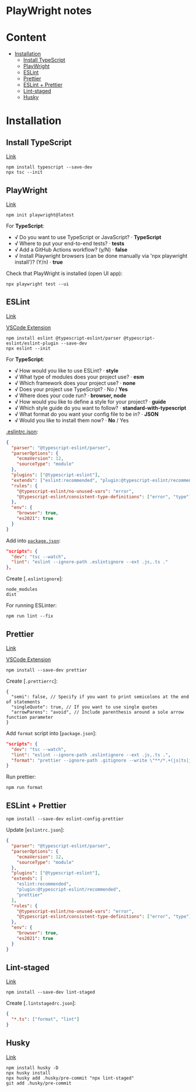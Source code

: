 <h1>PlayWright notes</h1>

<h1>Content</h1>

- [Installation](#installation)
  - [Install TypeScript](#install-typescript)
  - [PlayWright](#playwright)
  - [ESLint](#eslint)
  - [Prettier](#prettier)
  - [ESLint + Prettier](#eslint--prettier)
  - [Lint-staged](#lint-staged)
  - [Husky](#husky)

# Installation

## Install TypeScript

[Link](https://www.typescriptlang.org/)

```
npm install typescript --save-dev
npx tsc --init
```

## PlayWright

[Link](https://playwright.dev/)

```
npm init playwright@latest
```

For **TypeScript**:

- √ Do you want to use TypeScript or JavaScript? · **TypeScript**
- √ Where to put your end-to-end tests? · **tests**
- √ Add a GitHub Actions workflow? (y/N) · **false**
- √ Install Playwright browsers (can be done manually via 'npx playwright install')? (Y/n) · **true**

Check that PlayWright is installed (open UI app):

```
npx playwright test --ui
```

## ESLint

[Link](https://github.com/eslint/eslint)

[VSCode Extension](https://marketplace.visualstudio.com/items?itemName=dbaeumer.vscode-eslint)

```
npm install eslint @typescript-eslint/parser @typescript-eslint/eslint-plugin --save-dev
npx eslint --init
```

For **TypeScript**:

- √ How would you like to use ESLint? · **style**
- √ What type of modules does your project use? · **esm**
- √ Which framework does your project use? · **none**
- √ Does your project use TypeScript? · No / **Yes**
- √ Where does your code run? · **browser, node**
- √ How would you like to define a style for your project? · **guide**
- √ Which style guide do you want to follow? · **standard-with-typescript**
- √ What format do you want your config file to be in? · **JSON**
- √ Would you like to install them now? · **No** / Yes

[.eslintrc.json](.eslintrc.json):

```json
{
  "parser": "@typescript-eslint/parser",
  "parserOptions": {
    "ecmaVersion": 12,
    "sourceType": "module"
  },
  "plugins": ["@typescript-eslint"],
  "extends": ["eslint:recommended", "plugin:@typescript-eslint/recommended"],
  "rules": {
    "@typescript-eslint/no-unused-vars": "error",
    "@typescript-eslint/consistent-type-definitions": ["error", "type"]
  },
  "env": {
    "browser": true,
    "es2021": true
  }
}
```

Add into [`package.json`](package.json):

```json
"scripts": {
  "dev": "tsc --watch",
  "lint": "eslint --ignore-path .eslintignore --ext .js,.ts ."
},
```

Create [`.eslintignore`]:

```
node_modules
dist
```

For running ESLinter:

```
npm run lint --fix
```

## Prettier

[Link](https://github.com/prettier/prettier)

[VSCode Extension](https://marketplace.visualstudio.com/items?itemName=esbenp.prettier-vscode)

```
npm install --save-dev prettier
```

Create [`.prettierrc`]:

```
{
  "semi": false, // Specify if you want to print semicolons at the end of statements
  "singleQuote": true, // If you want to use single quotes
  "arrowParens": "avoid", // Include parenthesis around a sole arrow function parameter
}
```

Add `format` script into [`package.json`]:

```json
"scripts": {
  "dev": "tsc --watch",
  "lint": "eslint --ignore-path .eslintignore --ext .js,.ts .",
  "format": "prettier --ignore-path .gitignore --write \"**/*.+(js|ts|json)\""
}
```

Run prettier:

```
npm run format
```

## ESLint + Prettier

```
npm install --save-dev eslint-config-prettier
```

Update [`eslintrc.json`]:

```json
{
  "parser": "@typescript-eslint/parser",
  "parserOptions": {
    "ecmaVersion": 12,
    "sourceType": "module"
  },
  "plugins": ["@typescript-eslint"],
  "extends": [
    "eslint:recommended",
    "plugin:@typescript-eslint/recommended",
    "prettier"
  ],
  "rules": {
    "@typescript-eslint/no-unused-vars": "error",
    "@typescript-eslint/consistent-type-definitions": ["error", "type"]
  },
  "env": {
    "browser": true,
    "es2021": true
  }
}
```

## Lint-staged

[Link](https://github.com/okonet/lint-staged)

```
npm install --save-dev lint-staged
```

Create [`.lintstagedrc.json`]:

```json
{
  "*.ts": ["format", "lint"]
}
```

## Husky

[Link](https://github.com/typicode/husky)

```
npm install husky -D
npx husky install
npx husky add .husky/pre-commit "npx lint-staged"
git add .husky/pre-commit
```
